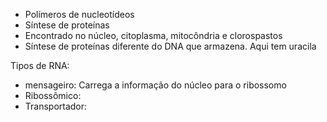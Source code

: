 - Polímeros de nucleotídeos
- Síntese de proteínas
- Encontrado no núcleo, citoplasma, mitocôndria e clorospastos
- Síntese de proteínas diferente do DNA que armazena. Aqui tem uracila

Tipos de RNA:
- mensageiro: Carrega a informação do núcleo para o ribossomo 
- Ribossômico: 
- Transportador: